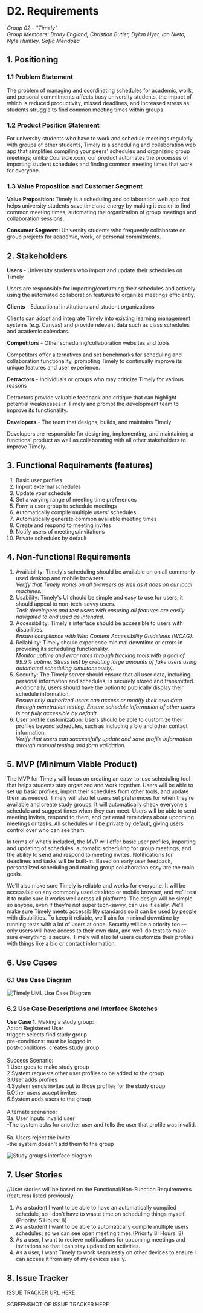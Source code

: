 # D2. Requirements

_Group 02 - "Timely"_\
_Group Members: Brody England, Christian Butler, Dylan Hyer, Ian Nieto, Nyle Huntley, Sofia Mendoza_

## 1. Positioning

### 1.1 Problem Statement
The problem of managing and coordinating schedules for academic, work, and personal commitments affects busy university students, the impact of which is reduced productivity, missed deadlines, and increased stress as students struggle to find common meeting times within groups.

### 1.2 Product Position Statement
For university students who have to work and schedule meetings regularly with groups of other students, Timely is a scheduling and collaboration web app that simplifies compiling your peers' schedules and organizing group meetings; unlike Coursicle.com, our product automates the processes of importing student schedules and finding common meeting times that work for everyone.

### 1.3 Value Proposition and Customer Segment
**Value Proposition:**
Timely is a scheduling and collaboration web app that helps university students save time and energy by making it easier to find common meeting times, automating the organization of group meetings and collaboration sessions.

**Consumer Segment:**
University students who frequently collaborate on group projects for academic, work, or personal commitments.

## 2. Stakeholders
**Users** - University students who import and update their schedules on Timely

Users are responsible for importing/confirming their schedules and actively using the automated collaboration features to organize meetings efficiently.

**Clients** - Educational institutions and student organizations

Clients can adopt and integrate Timely into existing learning management systems (e.g. Canvas) and provide relevant data such as class schedules and academic calendars.

**Competitors** - Other scheduling/collaboration websites and tools

Competitors offer alternatives and set benchmarks for scheduling and collaboration functionality, prompting Timely to continually improve its unique features and user experience.

**Detractors** - Individuals or groups who may criticize Timely for various reasons

Detractors provide valuable feedback and critique that can highlight potential weaknesses in Timely and prompt the development team to improve its functionality.

**Developers** - The team that designs, builds, and maintains Timely

Developers are responsible for designing, implementing, and maintaining a functional product as well as collaborating with all other stakeholders to improve Timely.

## 3. Functional Requirements (features)

1. Basic user profiles
2. Import external schedules
3. Update your schedule
4. Set a varying range of meeting time preferences
5. Form a user group to schedule meetings
6. Automatically compile multiple users' schedules
7. Automatically generate common available meeting times
8. Create and respond to meeting invites
9. Notify users of meetings/invitations
10. Private schedules by default

## 4. Non-functional Requirements

1. Availability: Timely's scheduling should be available on on all commonly used desktop and mobile browsers.\
   _Verify that Timely works on all browsers as well as it does on our local machines._
2. Usability: Timely's UI should be simple and easy to use for users; it should appeal to non-tech-savvy users.\
   _Task developers and test users with ensuring all features are easily navigated to and used as intended._
3. Accessibility: Timely's interface should be accessible to users with disabilities.\
   _Ensure compliance with Web Content Accessibility Guidelines (WCAG)._
4. Reliability: Timely should experience minimal downtime or errors in providing its scheduling functionality.\
   _Monitor uptime and error rates through tracking tools with a goal of 99.9% uptime. Stress test by creating large amounts of fake users using automated scheduling simultaneously)._
5. Security: The Timely server should ensure that all user data, including personal information and schedules, is securely stored and transmitted. Additionally, users should have the option to publically display their schedule information.\
   _Ensure only authorized users can access or modify their own data through penetration testing. Ensure schedule information of other users is not fully accessible by default._
6. User profile customization: Users should be able to customize their profiles beyond schedules, such as including a bio and other contact information.\
   _Verify that users can successfully update and save profile information through manual testing and form validation._

## 5. MVP (Minimum Viable Product)

The MVP for Timely will focus on creating an easy-to-use scheduling tool that helps students stay organized and work together. Users will be able to set up basic profiles, import their schedules from other tools, and update them as needed. Timely will also let users set preferences for when they’re available and create study groups. It will automatically check everyone's schedule and suggest times when they can meet. Users will be able to send meeting invites, respond to them, and get email reminders about upcoming meetings or tasks. All schedules will be private by default, giving users control over who can see them.

In terms of what’s included, the MVP will offer basic user profiles, importing and updating of schedules, automatic scheduling for group meetings, and the ability to send and respond to meeting invites. Notifications for deadlines and tasks will be built-in. Based on early user feedback, personalized scheduling and making group collaboration easy are the main goals.

We’ll also make sure Timely is reliable and works for everyone. It will be accessible on any commonly used desktop or mobile browser, and we’ll test it to make sure it works well across all platforms. The design will be simple so anyone, even if they’re not super tech-savvy, can use it easily. We’ll make sure Timely meets accessibility standards so it can be used by people with disabilities. To keep it reliable, we’ll aim for minimal downtime by running tests with a lot of users at once. Security will be a priority too — only users will have access to their own data, and we’ll do tests to make sure everything is secure. Timely will also let users customize their profiles with things like a bio or contact information.

## 6. Use Cases

### 6.1 Use Case Diagram

![Timely UML Use Case Diagram](TimelyUML.png)

### 6.2 Use Case Descriptions and Interface Sketches

**Use Case 1.** Making a study group:<br/>
Actor: Registered User <br/>
trigger: selects find study group<br/>
pre-conditions: must be logged in<br/>
post-conditions: creates study group.<br/>
<br/>
Success Scenario:<br/>
1.User goes to make study group<br/>
2.System requests other user profiles to be added to the group<br/>
3.User adds profiles<br/>
4.System sends invites out to those profiles for the study group<br/>
5.Other users accept invites<br/>
6.System adds users to the group<br/>
<br/>
Alternate scenarios:<br/>
3a. User inputs invalid user<br/>
-The system asks for another user and tells the user that profile was invalid.<br/>
<br/>
5a. Users reject the invite<br/>
-the system doesn't add them to the group<br/>

![Study groups interface diagram](StudyGrop.drawio.png)
## 7. User Stories

//User stories will be based on the Functional/Non-Function Requirements (features) listed previously.
1. As a student I want to be able to have an automatically compiled schedule, so I don't have to waste time on scheduling things myself.(Priority: 5 Hours: 8)
2. As a student I want to be able to automatically compile multiple users schedules, so we can see open meeting times.(Priority 8: Hours: 8)
3. As a user, I want to recieve notifications for upcoming meetings and invitations so that I can stay updated on activities.
4. As a user, I want Timely to work seamlessly on other devices to ensure I can access it from any of my devices easily.

## 8. Issue Tracker

ISSUE TRACKER URL HERE

SCREENSHOT OF ISSUE TRACKER HERE
